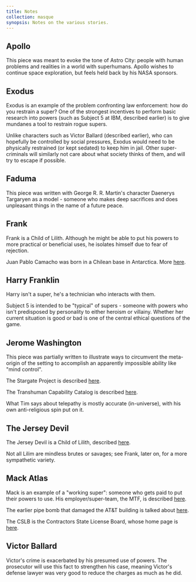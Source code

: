 ```yaml
---
title: Notes
collection: masque
synopsis: Notes on the various stories.
---
```


Apollo
------

This piece was meant to evoke the tone of Astro City: people with human problems and realities in a world with superhumans. Apollo wishes to continue space exploration, but feels held back by his NASA sponsors.

Exodus
------

Exodus is an example of the problem confronting law enforcement: how do you restrain a super? One of the strongest incentives to perform basic research into powers (such as Subject 5 at IBM, described earlier) is to give mundanes a tool to restrain rogue supers.

Unlike characters such as Victor Ballard (described earlier), who can hopefully be controlled by social pressures, Exodus would need to be physically restrained (or kept sedated) to keep him in jail. Other super-criminals will similarly not care about what society thinks of them, and will try to escape if possible.

Faduma
------

This piece was written with George R. R. Martin's character Daenerys Targaryen as a model - someone who makes deep sacrifices and does unpleasant things in the name of a future peace.

Frank
-----

Frank is a Child of Lilith. Although he might be able to put his powers to more practical or beneficial uses, he isolates himself due to fear of rejection.

Juan Pablo Camacho was born in a Chilean base in Antarctica. More [here](http://www.answerbag.com/q_view/8409).

Harry Franklin
--------------

Harry isn't a super, he's a technician who interacts with them.

Subject 5 is intended to be "typical" of supers - someone with powers who isn't predisposed by personality to either heroism or villainy. Whether her current situation is good or bad is one of the central ethical questions of the game.

Jerome Washington
-----------------

This piece was partially written to illustrate ways to circumvent the meta-origin of the setting to accomplish an apparently impossible ability like "mind control".

The Stargate Project is described [here](http://en.wikipedia.org/wiki/Stargate_Project).

The Transhuman Capability Catalog is described [here](http://masque.astralfrontier.org/index.php/Transhuman_Capability_Catalog).

What Tim says about telepathy is mostly accurate (in-universe), with his own anti-religious spin put on it.

The Jersey Devil
----------------

The Jersey Devil is a Child of Lilith, described [here](http://masque.astralfrontier.org/index.php/Children_of_Lilith).

Not all Lilim are mindless brutes or savages; see Frank, later on, for a more sympathetic variety.

Mack Atlas
----------

Mack is an example of a "working super": someone who gets paid to put their powers to use. His employer/super-team, the MTF, is described [here](http://masque.astralfrontier.org/index.php/Metahuman_Task_Force).

The earlier pipe bomb that damaged the AT&T building is talked about [here](http://www.foxnews.com/story/0,2933,354155,00.html).

The CSLB is the Contractors State License Board, whose home page is [here](http://www.cslb.ca.gov/).

Victor Ballard
--------------

Victor's crime is exacerbated by his presumed use of powers. The prosecutor will use this fact to strengthen his case, meaning Victor's defense lawyer was very good to reduce the charges as much as he did.
